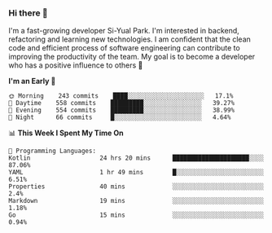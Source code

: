 ### Hi there 👋


I'm a fast-growing developer Si-Yual Park. I'm interested in backend, refactoring and learning new technologies. I am confident that the clean code and efficient process of software engineering can contribute to improving the productivity of the team. My goal is to become a developer who has a positive influence to others 🔭

<!--START_SECTION:waka-->
**I'm an Early 🐤** 

```text
🌞 Morning    243 commits    ████░░░░░░░░░░░░░░░░░░░░░   17.1% 
🌆 Daytime    558 commits    █████████░░░░░░░░░░░░░░░░   39.27% 
🌃 Evening    554 commits    █████████░░░░░░░░░░░░░░░░   38.99% 
🌙 Night      66 commits     █░░░░░░░░░░░░░░░░░░░░░░░░   4.64%

```


📊 **This Week I Spent My Time On** 

```text
💬 Programming Languages: 
Kotlin                   24 hrs 20 mins      █████████████████████░░░░   87.06% 
YAML                     1 hr 49 mins        █░░░░░░░░░░░░░░░░░░░░░░░░   6.51% 
Properties               40 mins             ░░░░░░░░░░░░░░░░░░░░░░░░░   2.4% 
Markdown                 19 mins             ░░░░░░░░░░░░░░░░░░░░░░░░░   1.18% 
Go                       15 mins             ░░░░░░░░░░░░░░░░░░░░░░░░░   0.94%

```


<!--END_SECTION:waka-->
